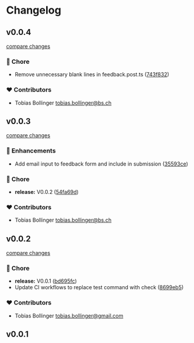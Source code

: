 # Changelog
## v0.0.4

[compare changes](https://github.com/DCC-BS/feedback-control.bs.js/compare/v0.0.3...v0.0.4)

### 🏡 Chore

- Remove unnecessary blank lines in feedback.post.ts ([743f832](https://github.com/DCC-BS/feedback-control.bs.js/commit/743f832))

### ❤️ Contributors

- Tobias Bollinger <tobias.bollinger@bs.ch>

## v0.0.3

[compare changes](https://github.com/DCC-BS/feedback-control.bs.js/compare/v0.0.2...v0.0.3)

### 🚀 Enhancements

- Add email input to feedback form and include in submission ([35593ce](https://github.com/DCC-BS/feedback-control.bs.js/commit/35593ce))

### 🏡 Chore

- **release:** V0.0.2 ([54fa69d](https://github.com/DCC-BS/feedback-control.bs.js/commit/54fa69d))

### ❤️ Contributors

- Tobias Bollinger <tobias.bollinger@bs.ch>

## v0.0.2

[compare changes](https://github.com/DCC-BS/feedback-control.bs.js/compare/v0.0.1...v0.0.2)

### 🏡 Chore

- **release:** V0.0.1 ([bd695fc](https://github.com/DCC-BS/feedback-control.bs.js/commit/bd695fc))
- Update CI workflows to replace test command with check ([8699eb5](https://github.com/DCC-BS/feedback-control.bs.js/commit/8699eb5))

### ❤️ Contributors

- Tobias Bollinger <tobias.bollinger@gmail.com>

## v0.0.1

